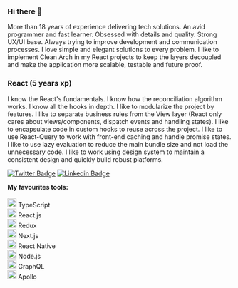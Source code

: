 ### Hi there 👋

More than 18 years of experience delivering tech solutions. An avid programmer and fast learner. Obsessed with details and quality. Strong UX/UI base. Always trying to improve development and communication processes. I love simple and elegant solutions to every problem. I like to implement Clean Arch in my React projects to keep the layers decoupled and make the application more scalable, testable and future proof.

### React (5 years xp)
I know the React's fundamentals. I know how the reconciliation algorithm works. I know all the hooks in depth. I like to modularize the project by features. I like to separate business rules from the View layer (React only cares about views/components, dispatch events and handling states). I like to encapsulate code in custom hooks to reuse across the project. I like to use React-Query to work with front-end caching and handle promise states. I like to use lazy evaluation to reduce the main bundle size and not load the unnecessary code. I like to work using design system to maintain a consistent design and quickly build robust platforms.

[![Twitter Badge](https://img.shields.io/badge/-@raphaeljoer-1ca0f1?style=flat-square&labelColor=1ca0f1&logo=twitter&logoColor=white&link=https://twitter.com/raphaeljoer)](https://twitter.com/raphaeljoer)
[![Linkedin Badge](https://img.shields.io/badge/-Raphael%20Joer-blue?style=flat-square&logo=Linkedin&logoColor=white&link=https://www.linkedin.com/in/raphaeljoer)](https://www.linkedin.com/in/raphaeljoer)

<strong>My favourites tools:</strong>
<br/>
<br/>
<img src="https://i.ibb.co/PZ2XZgr/ts.png" width="20"/> TypeScript
<br/>
<img src="https://i.ibb.co/nw7bwV8/react.png" width="20"/> React.js
<br/>
<img src="https://i.ibb.co/kKct79J/favpng-redux-react-javascript-angular-cascading-style-sheets.png" width="20"/> Redux
<br/>
<img src="https://i.ibb.co/6HSg83k/nextjs-icon-132160.png" width="20"/> Next.js
<br/>
<img src="https://i.ibb.co/nw7bwV8/react.png" width="20"/> React Native
<br/>
<img src="https://i.ibb.co/t3CwZkb/68747470733a2f2f692e6962622e636f2f7656786d794e322f6e6f64652e706e67.png" width="20"/> Node.js
<br/>
<img src="https://i.ibb.co/TH3HpPM/68747470733a2f2f692e6962622e636f2f326e724e537a662f6772617068716c2e706e67.png" width="20"/> GraphQL
<br/>
<img src="https://i.ibb.co/j4CMBK3/68747470733a2f2f692e6962622e636f2f5430587a59564b2f61706f6c6c6f2e706e67.png" width="20"/> Apollo
<br/>
